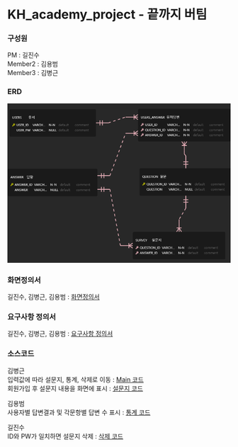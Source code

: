 # KH_academy_project - 끝까지 버팀

### 구성원
PM : 길진수  
Member2 : 김용범  
Member3 : 김병근

### ERD  
![ERD](./refers/KH_Project_erd/KH_Project.png)
### 화면정의서
길진수, 김병근, 김용범 : [화면정의서](./refers/%ED%99%94%EB%A9%B4%EC%A0%95%EC%9D%98%EC%84%9C_%EB%81%9D%EA%B9%8C%EC%A7%80%EB%B2%84%ED%8C%80.pdf)
### 요구사항 정의서
길진수, 김병근, 김용범 : [요구사항 정의서](./refers/%EC%9A%94%EA%B5%AC%EC%82%AC%ED%95%AD%EC%A0%95%EC%9D%98%EC%84%9C_%EB%81%9D%EA%B9%8C%EC%A7%80%EB%B2%84%ED%8C%80.xlsx%20-%201%EC%B0%A8%20%EC%A0%95%EC%9D%98%EC%84%9C.pdf)
### 소스코드
김병근   
입력값에 따라 설문지, 통계, 삭제로 이동 : [Main 코드](./src/CarMain.java)  
회원가입 후 설문지 내용을 화면에 표시 : [설문지 코드](./src/CarSurvey.java)

김용범  
사용자별 답변결과 및 각문항별 답변 수 표시 : [통계 코드](./src/CarStats.java)

길진수  
ID와 PW가 일치하면 설문지 삭제 : [삭제 코드](./src/CarDelete.java)
